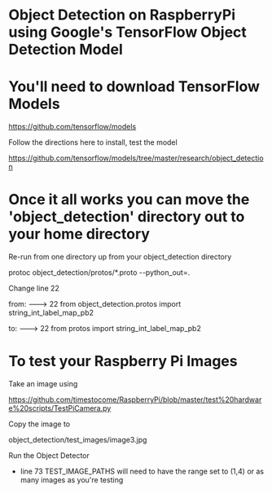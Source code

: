 
# Object Detection on RaspberryPi using Google's TensorFlow Object Detection Model


# You'll need to download TensorFlow Models
https://github.com/tensorflow/models


Follow the directions here to install, test the model

https://github.com/tensorflow/models/tree/master/research/object_detection


# Once it all works you can move the 'object_detection' directory out to your home directory

Re-run from one directory up from your object_detection directory

protoc object_detection/protos/*.proto --python_out=.


Change line 22

from: ---> 22 from object_detection.protos import string_int_label_map_pb2

to: ---> 22 from protos import string_int_label_map_pb2



# To test your Raspberry Pi Images

Take an image using 

https://github.com/timestocome/RaspberryPi/blob/master/test%20hardware%20scripts/TestPiCamera.py



Copy the image to 

object_detection/test_images/image3.jpg



Run the Object Detector

* line 73 TEST_IMAGE_PATHS will need to have the range set to (1,4) or as many images as you're testing
